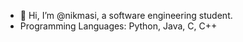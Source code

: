 - 👋 Hi, I’m @nikmasi, a software engineering student.
- Programming Languages: Python, Java, C, C++

